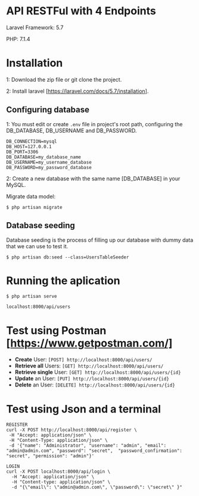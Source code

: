 # API RESTFul with 4 Endpoints

Laravel Framework: 5.7 

PHP: 7.1.4

# Installation
1: Download the zip file or git clone the project.

2: Install laravel [https://laravel.com/docs/5.7/installation].

## Configuring database
1: You must edit or create `.env` file in project's root path, configuring the DB_DATABASE, DB_USERNAME and DB_PASSWORD.
```
DB_CONNECTION=mysql
DB_HOST=127.0.0.1
DB_PORT=3306
DB_DATABASE=my_database_name
DB_USERNAME=my_username_database
DB_PASSWORD=my_password_database
```
2: Create a new database with the same name [DB_DATABASE] in your MySQL.

Migrate data model:

```
$ php artisan migrate
```

## Database seeding
Database seeding is the process of filling up our database with dummy data that we can use to test it.

```
$ php artisan db:seed --class=UsersTableSeeder
```

# Running the aplication
```
$ php artisan serve
```

```
localhost:8000/api/users
```

# Test using Postman [https://www.getpostman.com/]
- **Create** User: `[POST] http://localhost:8000/api/users/`
- **Retrieve all** Users: `[GET] http://localhost:8000/api/users/`
- **Retrieve single** User: `[GET] http://localhost:8000/api/users/{id}`
- **Update** an User: `[PUT] http://localhost:8000/api/users/{id}`
- **Delete** an User: `[DELETE] http://localhost:8000/api/users/{id}`

# Test using Json and a terminal
```
REGISTER
curl -X POST http://localhost:8000/api/register \
 -H "Accept: application/json" \
 -H "Content-Type: application/json" \
 -d '{"name": "Administrator", "username": "admin", "email": "admin@admin.com", "password": "secret",  "password_confirmation": "secret", "permission": "admin"}'

LOGIN
curl -X POST localhost:8000/api/login \
  -H "Accept: application/json" \
  -H "Content-type: application/json" \
  -d "{\"email\": \"admin@admin.com\", \"password\": \"secret\" }"

```
